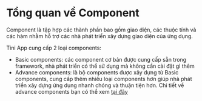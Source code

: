 # Tổng quan về Component

Component là tập hợp các thành phần bao gồm giao diện, các thuộc tính và các hàm nhằm hỗ trợ các nhà phát triển xây dựng giao diện của ứng dụng.

Tini App cung cấp 2 loại components:

- Basic components: các component cơ bản được cung cấp sẵn trong framework, nhà phát triển có thể sử dụng mà không cần cài đặt gì thêm
- Advance components: là bộ components được xây dựng từ Basic components, cung cấp thêm nhiều loại components hơn giúp nhà phát triển xây dựng ứng dụng nhanh chóng và thuận tiện hơn. Chi tiết về advance components bạn có thể xem [tại đây](/docs/component/advance/introduce)

